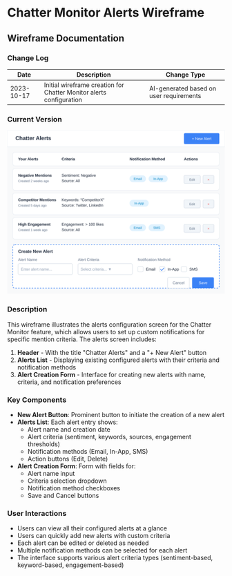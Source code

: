 # Chatter Monitor Alerts Wireframe

## Wireframe Documentation

### Change Log

| Date | Description | Change Type |
|------|-------------|-------------|
| 2023-10-17 | Initial wireframe creation for Chatter Monitor alerts configuration | AI-generated based on user requirements |

### Current Version

![Chatter Monitor Alerts Wireframe](./chatter-monitor-alerts.svg)

### Description

This wireframe illustrates the alerts configuration screen for the Chatter Monitor feature, which allows users to set up custom notifications for specific mention criteria. The alerts screen includes:

1. **Header** - With the title "Chatter Alerts" and a "+ New Alert" button
2. **Alerts List** - Displaying existing configured alerts with their criteria and notification methods
3. **Alert Creation Form** - Interface for creating new alerts with name, criteria, and notification preferences

### Key Components

- **New Alert Button**: Prominent button to initiate the creation of a new alert
- **Alerts List**: Each alert entry shows:
  - Alert name and creation date
  - Alert criteria (sentiment, keywords, sources, engagement thresholds)
  - Notification methods (Email, In-App, SMS)
  - Action buttons (Edit, Delete)
- **Alert Creation Form**: Form with fields for:
  - Alert name input
  - Criteria selection dropdown
  - Notification method checkboxes
  - Save and Cancel buttons

### User Interactions

- Users can view all their configured alerts at a glance
- Users can quickly add new alerts with custom criteria
- Each alert can be edited or deleted as needed
- Multiple notification methods can be selected for each alert
- The interface supports various alert criteria types (sentiment-based, keyword-based, engagement-based)
